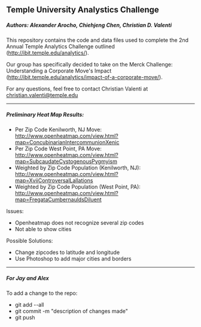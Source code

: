 ## Temple University Analystics Challenge
##### Authors: Alexander Arocho, Chiehjeng Chen, Christian D. Valenti


This repository contains the code and data files used to complete the 2nd Annual Temple Analytics Challenge outlined (http://ibit.temple.edu/analytics/).

Our group has specifically decided to take on the Merck Challenge: Understanding a Corporate Move's Impact (http://ibit.temple.edu/analytics/impact-of-a-corporate-move/).

For any questions, feel free to contact Christian Valenti at christian.valenti@temple.edu

------

##### Preliminary Heat Map Results:
* Per Zip Code Kenilworth, NJ Move: http://www.openheatmap.com/view.html?map=ConcubinarianIntercommunionXenic
* Per Zip Code West Point, PA Move: http://www.openheatmap.com/view.html?map=SubcaudateCystogenousPygmyism
* Weighted by Zip Code Population (Kenilworth, NJ): http://www.openheatmap.com/view.html?map=XviiControversalLallations
* Weighted by Zip Code Population (West Point, PA): http://www.openheatmap.com/view.html?map=FregataCumbernauldsDiluent

Issues: 
* Openheatmap does not recognize several zip codes
* Not able to show cities

Possible Solutions:
* Change zipcodes to latitude and longitude
* Use Photoshop to add major cities and borders
------
##### For Jay and Alex
To add a change to the repo:
- git add --all
- git commit -m "description of changes made"
- git push
